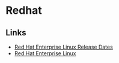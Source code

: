# Redhat

## Links

- [Red Hat Enterprise Linux Release Dates](https://access.redhat.com/articles/3078)
- [Red Hat Enterprise Linux](https://developers.redhat.com/products/rhel/download)
